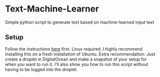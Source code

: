 # Text-Machine-Learner
Simple python script to generate text based on machine-learned input text

## Setup
Follow the instructions [here](https://chunml.github.io/ChunML.github.io/tutorial/Setting-Up-Python-Environment-For-Computer-Vision-And-Machine-Learning/) first.
Linux required. I highly recommend installing this on a fresh installation of Ubuntu.
Extra recommendation: Just create a droplet in DigitalOcean and make a snapshot of your setup for when you want to run it.
I'll also show you how to run this script without having to be logged into the droplet.

